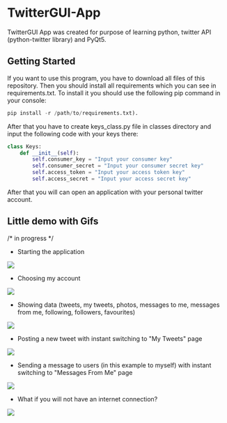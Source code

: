# TwitterGUI-App
TwitterGUI App was created for purpose of learning python, twitter API (python-twitter library) and PyQt5.

## Getting Started

If you want to use this program, you have to download all files of this repository.
Then you should install all requirements which you can see in requirements.txt. 
To install it you should use the following pip command in your console: 
```python
pip install -r /path/to/requirements.txt).
```
After that you have to create keys_class.py file in classes directory and input the following code with your keys there:

```python
class Keys:
	def __init__(self):
		self.consumer_key = "Input your consumer key"
		self.consumer_secret = "Input your consumer secret key"
		self.access_token = "Input your access token key"
		self.access_secret = "Input your access secret key"
```

After that you will can open an application with your personal twitter account.

## Little demo with Gifs
/* in progress */

- Starting the application
<img src="https://i.imgur.com/C9catMz.gif">

- Choosing my account
<img src="https://i.imgur.com/m5gPhzF.gif">

- Showing data (tweets, my tweets, photos, messages to me, messages from me, following, followers, favourites)
<img src="https://i.imgur.com/QEjYOMk.gif">

- Posting a new tweet with instant switching to "My Tweets" page
<img src="https://i.imgur.com/mOJLGhp.gif">

- Sending a message to users (in this example to myself) with instant switching to "Messages From Me" page
<img src="https://i.imgur.com/DBYhRUB.gif">

- What if you will not have an internet connection?
<img src="https://i.imgur.com/yFPMNNo.gif">
